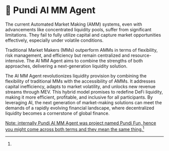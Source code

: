# 🎡 Pundi AI MM Agent

The current Automated Market Making (AMM) systems, even with advancements like concentrated liquidity pools, suffer from significant limitations. They fail to fully utilize capital and capture market opportunities effectively, especially under volatile conditions.&#x20;

Traditional Market Makers (MMs) outperform AMMs in terms of flexibility, risk management, and efficiency but remain centralized and resource-intensive. The AI MM Agent aims to combine the strengths of both approaches, delivering a next-generation liquidity solution.

The AI MM Agent revolutionizes liquidity provision by combining the flexibility of traditional MMs with the accessibility of AMMs. It addresses capital inefficiency, adapts to market volatility, and unlocks new revenue streams through MEV. This hybrid model promises to redefine DeFi liquidity, making it more efficient, profitable, and inclusive for all participants. By leveraging AI, the next generation of market-making solutions can meet the demands of a rapidly evolving financial landscape, where decentralized liquidity becomes a cornerstone of global finance.

[Note: internally Pundi AI MM Agent was project named Pundi Fun, hence you might come across both terms and they mean the same thing.](#user-content-fn-1)[^1]

[^1]: 
